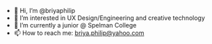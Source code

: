 - 👋 Hi, I’m @briyaphilip
- 👀 I’m interested in UX Design/Engineering and creative technology
- 🌱 I’m currently a junior @ Spelman College
- 📫 How to reach me: briya.philip@yahoo.com

<!---
briyaphilip/briyaphilip is a ✨ special ✨ repository because its `README.md` (this file) appears on your GitHub profile.
You can click the Preview link to take a look at your changes.
--->
